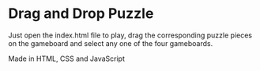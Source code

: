 # Drag and Drop Puzzle

Just open the index.html file to play, drag the corresponding puzzle pieces on the gameboard and select any one of the four gameboards.

Made in HTML, CSS and JavaScript
